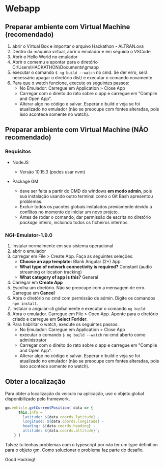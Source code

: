 # Webapp

## Preparar ambiente com Virtual Machine (recomendado)

1. abrir o Virtual Box e importar o arquivo Hackathon - ALTRAN.ova
1. Dentro da máquina virtual, abrir o emulador e em seguida o VSCode
1. Abrir o Hello World no emulador
1. Abrir o comemu e apontar para o diretório C:\Users\HACKATHON\Documents\gmapp
1. executar o comando `$ ng build --watch` no cmd. Se der erro, será necessário apagar o diretório dist/ e executar o comando novamente.
1. Para que o watch funcione, execute os seguintes passos:
    - No Emulador: Carregue em Application > Close App
    - Carregar com o direito do rato sobre o app e carregue em "Compile and Open App". 
    - Alterar algo no código e salvar. Esperar o build e veja se foi atualizado no emulador (não se preocupe com fontes alteradas, pois isso acontece somente no watch).



## Preparar ambiente com Virtual Machine (NÃO recomendado)

### Requisitos

- NodeJS
  - Versão 10.15.3 (podes usar nvm)

- Package GM
  - deve ser feita a partir do CMD do windows **em modo admin**, pois sua instalação usando outro terminal como o Git Bash apresentou problemas.
  - Excluir todos os pacotes globais instalados previamente devido a conflitos no momento de iniciar um novo projeto.
  - Antes de rodar o comando, dar permissão de escrita no diretório *package* inteiro, incluindo todos os ficheiros internos.



### NGI-Emulator-1.9.0
  1. Instalar normalmente em seu sistema operacional
  1. abrir o emulador
  1. carregar em File > Create App. Faça as seguintes seleções:
      - **Choose an app template:** Blank Angular (2+) App
      - **What type of network connectivity is required?** Constant (audio streaming or location tracking)
      - **What category of app is this?** General
  1. Carregar em **Create App**
  1. Escolha um diretório. Não se preocupe com a mensagem de erro. Carregue em **Cancel**
  1. Abra o diretório no cmd com permissão de admin. Digite os comandos `npm install`.
  1. Instalar o angular-cli globalmente e executar o comando `ng build`
  1. Abra o emulador. Carregue em File > Open App. Aponte para o diretório criado e carregue em **Select Forlder**.
  1. Para habilitar o watch, execute os seguintes passos:
      - No Emulador: Carregue em Application > Close App
      - executar o comando `$ ng build --watch` no cmd aberto como administrator
      - Carregar com o direito do rato sobre o app e carregue em "Compile and Open App". 
      - Alterar algo no código e salvar. Esperar o build e veja se foi atualizado no emulador (não se preocupe com fontes alteradas, pois isso acontece somente no watch).

## Obter a localização

Para obter a localização do veículo na aplicação, use o objeto global disponibilizado pelo framework.

```js
gm.vehicle.getCurrentPosition( data => {
      this.info = `
        latitude: ${data.coords.latitude} -
        longitude: ${data.coords.longitude} -
        heading: ${data.coords.heading} -
        altitude: ${data.coords.altitude}`;
    } )
```
Talvez tu tenhas problemas com o typescript por não ter um type definition para o objeto gm. Como solucionar o problema faz parte do desafio.

Good Hacking!


